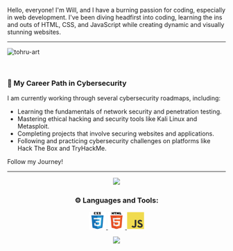 <p align="left">Hello, everyone! I'm Will, and I have a burning passion for coding, especially in web development. I've been diving headfirst into coding, learning the ins and outs of HTML, CSS, and JavaScript while creating dynamic and visually stunning websites.</p>

<hr>

<p align="left"> <img src="https://komarev.com/ghpvc/?username=tohru-art&label=Profile%20views&color=0e75b6&style=flat" alt="tohru-art" /> </p>

<p align="left"> <a href="https://twitter.com/" target="blank"><img src="https://img.shields.io/twitter/follow/?logo=twitter&style=for-the-badge" alt="" /></a> </p>

<h3 align="left">🚀 My Career Path in Cybersecurity</h3>
<p align="left">
  I am currently working through several cybersecurity roadmaps, including:
</p>
<ul align="left">
  <li>Learning the fundamentals of network security and penetration testing.</li>
  <li>Mastering ethical hacking and security tools like Kali Linux and Metasploit.</li>
  <li>Completing projects that involve securing websites and applications.</li>
  <li>Following and practicing cybersecurity challenges on platforms like Hack The Box and TryHackMe.</li>
</ul>

<p align="left">Follow my Journey!</p>

<hr>


<p align="center"> <img src="https://i.pinimg.com/originals/9c/18/fd/9c18fdf528054ff9ff7ddfae62ee107a.gif" width="650" height="auto"/> </p>

<h3 align="center"> ⚙ Languages and Tools:</h3>
<p align="center"> 
  <a href="https://www.w3schools.com/css/" target="_blank" rel="noreferrer"> <img src="https://raw.githubusercontent.com/devicons/devicon/master/icons/css3/css3-original-wordmark.svg" alt="css3" width="40" height="40"/> </a> 
  <a href="https://www.w3.org/html/" target="_blank" rel="noreferrer"> <img src="https://raw.githubusercontent.com/devicons/devicon/master/icons/html5/html5-original-wordmark.svg" alt="html5" width="40" height="40"/> </a> 
  <a href="https://developer.mozilla.org/en-US/docs/Web/JavaScript" target="_blank" rel="noreferrer"> <img src="https://raw.githubusercontent.com/devicons/devicon/master/icons/javascript/javascript-original.svg" alt="javascript" width="40" height="40"/> </a> 
</p>

<p align="center">
  <img src="https://github-readme-stats.vercel.app/api?username=tohru-art&show_icons=true&theme=radical" />
</p>
